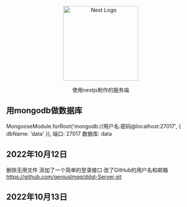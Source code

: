 <p align="center">
  <a href="http://nestjs.com/" target="blank"><img src="https://nestjs.com/img/logo-small.svg" width="200" alt="Nest Logo" /></a>
</p>

  <p align="center">使用nestjs制作的服务端</p>

## 用mongodb做数据库

 MongooseModule.forRoot('mongodb://用户名:密码@localhost:27017', { dbName: 'data' }), 
 端口: 27017   数据库: data

## 2022年10月12日

删除无用文件 
添加了一个简单的登录接口 改了GitHub的用户名和邮箱
https://github.com/geniuslmqq/ddgl-Server.git
 
## 2022年10月13日
